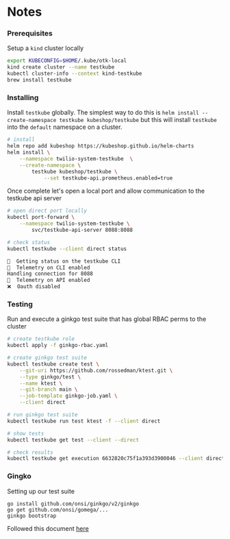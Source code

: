 # Notes

### Prerequisites

Setup a `kind` cluster locally

```sh
export KUBECONFIG=$HOME/.kube/otk-local
kind create cluster --name testkube
kubectl cluster-info --context kind-testkube
brew install testkube
```

### Installing

Install `testkube` globally. The simplest way to do this is `helm install --create-namespace testkube kubeshop/testkube` but this will install `testkube` into the `default` namespace on a cluster. 

```sh
# install
helm repo add kubeshop https://kubeshop.github.io/helm-charts
helm install \
	--namespace twilio-system-testkube  \
	--create-namespace \
		testkube kubeshop/testkube \
			--set testkube-api.prometheus.enabled=true
```

Once complete let's open a local port and allow communication to the testkube api server

```sh
# open direct port locally
kubectl port-forward \
	--namespace twilio-system-testkube \
		svc/testkube-api-server 8088:8088

# check status
kubectl testkube --client direct status

🚀  Getting status on the testkube CLI
🥇  Telemetry on CLI enabled
Handling connection for 8088
🥇  Telemetry on API enabled
❌  Oauth disabled
```

### Testing 

Run and execute a ginkgo test suite that has global RBAC perms to the cluster 

```sh
# create testkube role
kubectl apply -f ginkgo-rbac.yaml

# create ginkgo test suite
kubectl testkube create test \
	--git-uri https://github.com/rossedman/ktest.git \
	--type ginkgo/test \
	--name ktest \
	--git-branch main \
	--job-template ginkgo-job.yaml \
	--client direct

# run ginkgo test suite
kubectl testkube run test ktest -f --client direct

# show tests 
kubectl testkube get test --client --direct

# check results
kubectl testkube get execution 6632820c75f1a393d3900046 --client direct
```

### Gingko

Setting up our test suite

```
go install github.com/onsi/ginkgo/v2/ginkgo
go get github.com/onsi/gomega/...
ginkgo bootstrap
```

Followed this document [here](https://docs.testkube.io/test-types/executor-ginkgo)